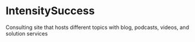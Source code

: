 # IntensitySuccess
Consulting site that hosts different topics with blog, podcasts, videos, and solution services 
